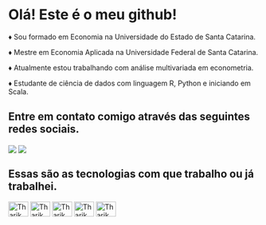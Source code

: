 
<h1>Olá! Este é o meu github!</h1>


<div>
<p>&diams; Sou formado em Economia na Universidade do Estado de Santa Catarina.</p>
<p>&diams; Mestre em Economia Aplicada na Universidade Federal de Santa Catarina.</p>
<p>&diams; Atualmente estou trabalhando com análise multivariada em econometria.</p>
<p>&diams; Estudante de ciência de dados com linguagem R, Python e iniciando em Scala.</p>
</div>


<div>
<h2>Entre em contato comigo através das seguintes redes sociais.</h2>

  <a href="https://www.linkedin.com/in/tharikff1/" target="_black"><img align="center" src="https://img.shields.io/badge/LinkedIn-0077B5?style=for-the-badge&logo=linkedin&logoColor=white"></a>
  <a href="mailto:tharikff1@gmail.com" target="_black"><img align="center" src="https://img.shields.io/badge/Gmail-D14836?style=for-the-badge&logo=gmail&logoColor=white"></a>
</div>


<div>
<h2>Essas são as tecnologias com que trabalho ou já trabalhei.</h2>
  <img alt="Tharik" height="30" width="40" src="https://cdn.jsdelivr.net/gh/devicons/devicon/icons/python/python-original-wordmark.svg">
  <img alt="Tharik" height="30" width="40" src="https://cdn.jsdelivr.net/gh/devicons/devicon/icons/r/r-original.svg">
  <img alt="Tharik" height="30" width="40" src="https://www.stata.com/includes/images/stata-logo-blue.svg">
  <img alt="Tharik" height="30" width="40" src="https://connectoricons-prod.azureedge.net/releases/v1.0.1578/1.0.1578.2813/powerbi/icon.png">
  <img alt="Tharik" height="30" width="40" src="https://cdn.jsdelivr.net/gh/devicons/devicon/icons/postgresql/postgresql-original-wordmark.svg">
</div>

